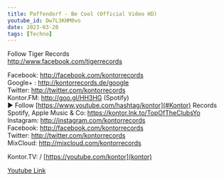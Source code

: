 ```yaml
---
title: Paffendorf - Be Cool (Official Video HD)
youtube_id: Dw7L3KHM0vo
date: 2023-03-20
tags: [Techno]
---
```

Follow Tiger Records  
<http://www.facebook.com/tigerrecords>  

Facebook: <http://facebook.com/kontorrecords>  
Google+ : <http://kontorrecords.de/google>  
Twitter: <http://twitter.com/kontorrecords>  
Kontor.FM: <http://goo.gl/HH3HG> (Spotify)  
► Follow [https://www.youtube.com/hashtag/kontor](#Kontor) Records  
Spotify, Apple Music & Co: <https://kontor.lnk.to/TopOfTheClubsYo>  
Instagram: <http://instagram.com/kontorrecords>  
Facebook: <http://facebook.com/kontorrecords>  
Twitter: <http://twitter.com/kontorrecords>  
MixCloud: <http://mixcloud.com/kontorrecords>  

Kontor.TV: / [https://youtube.com/kontor](kontor)  

[Youtube Link](https://www.youtube.com/watch?v=Dw7L3KHM0vo)  
